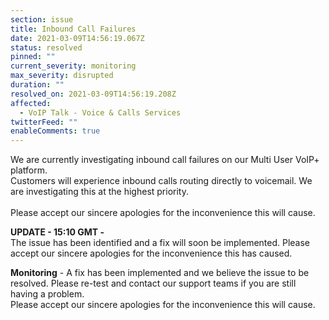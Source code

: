 ```yaml
---
section: issue
title: Inbound Call Failures
date: 2021-03-09T14:56:19.067Z
status: resolved
pinned: ""
current_severity: monitoring
max_severity: disrupted
duration: ""
resolved_on: 2021-03-09T14:56:19.208Z
affected:
  - VoIP Talk - Voice & Calls Services
twitterFeed: ""
enableComments: true
---
```

<!--StartFragment-->

We are currently investigating inbound call failures on our Multi User VoIP+ platform.\
Customers will experience inbound calls routing directly to voicemail. We are investigating this at the highest priority.\
\
Please accept our sincere apologies for the inconvenience this will cause.



**UPDATE - 15:10 GMT -** \
The issue has been identified and a fix will soon be implemented. 
Please accept our sincere apologies for the inconvenience this has caused.

<!--StartFragment-->

**Monitoring** - A fix has been implemented and we believe the issue to be resolved. Please re-test and contact our support teams if you are still having a problem.\
Please accept our sincere apologies for the inconvenience this will cause.

<!--EndFragment-->

<!--EndFragment-->